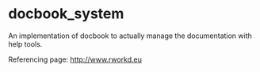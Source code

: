 docbook_system
==============

An implementation of docbook to actually manage the documentation with help tools.

Referencing page: http://www.rworkd.eu
